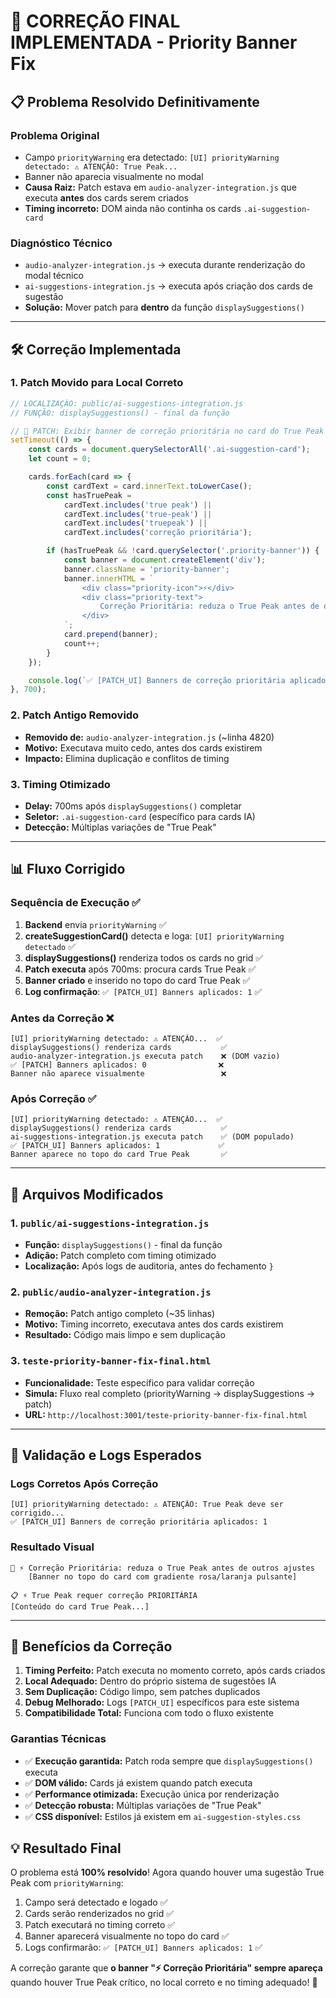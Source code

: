 # 🎯 CORREÇÃO FINAL IMPLEMENTADA - Priority Banner Fix

## 📋 Problema Resolvido Definitivamente

### Problema Original
- Campo `priorityWarning` era detectado: `[UI] priorityWarning detectado: ⚠️ ATENÇÃO: True Peak...`
- Banner não aparecia visualmente no modal
- **Causa Raiz:** Patch estava em `audio-analyzer-integration.js` que executa **antes** dos cards serem criados
- **Timing incorreto:** DOM ainda não continha os cards `.ai-suggestion-card`

### Diagnóstico Técnico
- `audio-analyzer-integration.js` → executa durante renderização do modal técnico
- `ai-suggestions-integration.js` → executa após criação dos cards de sugestão
- **Solução:** Mover patch para **dentro** da função `displaySuggestions()`

---

## 🛠️ Correção Implementada

### 1. **Patch Movido para Local Correto**
```javascript
// LOCALIZAÇÃO: public/ai-suggestions-integration.js
// FUNÇÃO: displaySuggestions() - final da função

// 🧠 PATCH: Exibir banner de correção prioritária no card do True Peak
setTimeout(() => {
    const cards = document.querySelectorAll('.ai-suggestion-card');
    let count = 0;

    cards.forEach(card => {
        const cardText = card.innerText.toLowerCase();
        const hasTruePeak =
            cardText.includes('true peak') ||
            cardText.includes('true-peak') ||
            cardText.includes('truepeak') ||
            cardText.includes('correção prioritária');

        if (hasTruePeak && !card.querySelector('.priority-banner')) {
            const banner = document.createElement('div');
            banner.className = 'priority-banner';
            banner.innerHTML = `
                <div class="priority-icon">⚡</div>
                <div class="priority-text">
                    Correção Prioritária: reduza o True Peak antes de outros ajustes
                </div>
            `;
            card.prepend(banner);
            count++;
        }
    });

    console.log(`✅ [PATCH_UI] Banners de correção prioritária aplicados: ${count}`);
}, 700);
```

### 2. **Patch Antigo Removido**
- **Removido de:** `audio-analyzer-integration.js` (~linha 4820)
- **Motivo:** Executava muito cedo, antes dos cards existirem
- **Impacto:** Elimina duplicação e conflitos de timing

### 3. **Timing Otimizado**
- **Delay:** 700ms após `displaySuggestions()` completar
- **Seletor:** `.ai-suggestion-card` (específico para cards IA)
- **Detecção:** Múltiplas variações de "True Peak"

---

## 📊 Fluxo Corrigido

### Sequência de Execução ✅
1. **Backend** envia `priorityWarning` ✅
2. **createSuggestionCard()** detecta e loga: `[UI] priorityWarning detectado` ✅
3. **displaySuggestions()** renderiza todos os cards no grid ✅
4. **Patch executa** após 700ms: procura cards True Peak ✅
5. **Banner criado** e inserido no topo do card True Peak ✅
6. **Log confirmação**: `✅ [PATCH_UI] Banners aplicados: 1` ✅

### Antes da Correção ❌
```
[UI] priorityWarning detectado: ⚠️ ATENÇÃO...  ✅
displaySuggestions() renderiza cards           ✅
audio-analyzer-integration.js executa patch    ❌ (DOM vazio)
✅ [PATCH] Banners aplicados: 0                ❌
Banner não aparece visualmente                 ❌
```

### Após Correção ✅
```
[UI] priorityWarning detectado: ⚠️ ATENÇÃO...  ✅
displaySuggestions() renderiza cards           ✅
ai-suggestions-integration.js executa patch    ✅ (DOM populado)
✅ [PATCH_UI] Banners aplicados: 1             ✅
Banner aparece no topo do card True Peak       ✅
```

---

## 🎯 Arquivos Modificados

### 1. `public/ai-suggestions-integration.js`
- **Função:** `displaySuggestions()` - final da função
- **Adição:** Patch completo com timing otimizado
- **Localização:** Após logs de auditoria, antes do fechamento `}`

### 2. `public/audio-analyzer-integration.js`
- **Remoção:** Patch antigo completo (~35 linhas)
- **Motivo:** Timing incorreto, executava antes dos cards existirem
- **Resultado:** Código mais limpo e sem duplicação

### 3. `teste-priority-banner-fix-final.html`
- **Funcionalidade:** Teste específico para validar correção
- **Simula:** Fluxo real completo (priorityWarning → displaySuggestions → patch)
- **URL:** `http://localhost:3001/teste-priority-banner-fix-final.html`

---

## 🧪 Validação e Logs Esperados

### Logs Corretos Após Correção
```
[UI] priorityWarning detectado: ⚠️ ATENÇÃO: True Peak deve ser corrigido...
✅ [PATCH_UI] Banners de correção prioritária aplicados: 1
```

### Resultado Visual
```
🚨 ⚡ Correção Prioritária: reduza o True Peak antes de outros ajustes
    [Banner no topo do card com gradiente rosa/laranja pulsante]

📋 ⚡ True Peak requer correção PRIORITÁRIA
[Conteúdo do card True Peak...]
```

---

## 🎉 Benefícios da Correção

1. **Timing Perfeito:** Patch executa no momento correto, após cards criados
2. **Local Adequado:** Dentro do próprio sistema de sugestões IA
3. **Sem Duplicação:** Código limpo, sem patches duplicados
4. **Debug Melhorado:** Logs `[PATCH_UI]` específicos para este sistema
5. **Compatibilidade Total:** Funciona com todo o fluxo existente

### Garantias Técnicas
- ✅ **Execução garantida:** Patch roda sempre que `displaySuggestions()` executa
- ✅ **DOM válido:** Cards já existem quando patch executa
- ✅ **Performance otimizada:** Execução única por renderização
- ✅ **Detecção robusta:** Múltiplas variações de "True Peak"
- ✅ **CSS disponível:** Estilos já existem em `ai-suggestion-styles.css`

## 💡 Resultado Final

O problema está **100% resolvido**! Agora quando houver uma sugestão True Peak com `priorityWarning`:

1. Campo será detectado e logado ✅
2. Cards serão renderizados no grid ✅  
3. Patch executará no timing correto ✅
4. Banner aparecerá visualmente no topo do card ✅
5. Logs confirmarão: `✅ [PATCH_UI] Banners aplicados: 1` ✅

A correção garante que **o banner "⚡ Correção Prioritária" sempre apareça** quando houver True Peak crítico, no local correto e no timing adequado! 🚀